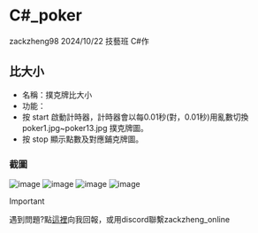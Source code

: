 # C#_poker
zackzheng98 2024/10/22 技藝班 C#作 
## 比大小
* 名稱：撲克牌比大小
* 功能：
* 按 start 啟動計時器，計時器會以每0.01秒(對，0.01秒)用亂數切換poker1.jpg~poker13.jpg 撲克牌圖。
* 按 stop 顯示點數及對應鋪克牌圖。
### 截圖
![image](https://github.com/user-attachments/assets/7b4c1a42-ac8f-4b51-990e-357801a4ab10)
![image](https://github.com/user-attachments/assets/2dc93199-80ff-485b-a7d4-30b7833486ab)
![image](https://github.com/user-attachments/assets/9eb10256-a3c4-4a30-9f4f-6312a63594c0)
![image](https://github.com/user-attachments/assets/20b0a707-7f3a-44da-8339-34ec7b1df43b)

> [!IMPORTANT]  
> 遇到問題?點[這裡](https://github.com/zackzheng1121study/csharp_poker/issues)向我回報，或用discord聯繫zackzheng_online

